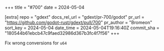 +++
title = "#700"
date = 2024-05-04

[extra]
repo = "gdext"
docs_rel_url = "gdext/pr-700/godot"
pr_url = "https://github.com/godot-rust/gdext/pull/700"
pr_author = "Bromeon"
sort_key = 2024-05-04
date_time = 2024-05-04T19:16:40Z
commit_sha = "180544b61ebcb47c9faed32986d367b3fc4f7f56"
+++

Fix wrong conversions for `u64` 
